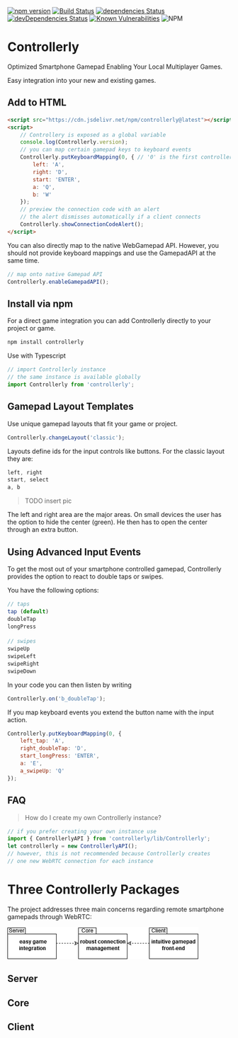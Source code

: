 
[![npm version](https://badge.fury.io/js/controllerly.svg)](https://badge.fury.io/js/controllerly)
[![Build Status](https://travis-ci.org/marcoklein/controllerly.svg?branch=master)](https://travis-ci.org/marcoklein/controllerly)
[![dependencies Status](https://david-dm.org/marcoklein/controllerly/status.svg)](https://david-dm.org/marcoklein/controllerly)
[![devDependencies Status](https://david-dm.org/marcoklein/controllerly/dev-status.svg)](https://david-dm.org/marcoklein/controllerly?type=dev)
[![Known Vulnerabilities](https://snyk.io//test/github/marcoklein/controllerly/badge.svg?targetFile=package.json)](https://snyk.io//test/github/marcoklein/controllerly?targetFile=package.json)
![NPM](https://img.shields.io/npm/l/controllerly)

# Controllerly
Optimized Smartphone Gamepad Enabling Your Local Multiplayer Games.

Easy integration into your new and existing games.

## Add to HTML
```html
<script src="https://cdn.jsdelivr.net/npm/controllerly@latest"></script>
<script>
    // Controllery is exposed as a global variable
    console.log(Controllerly.version);
    // you can map certain gamepad keys to keyboard events
    Controllerly.putKeyboardMapping(0, { // '0' is the first controller
        left: 'A',
        right: 'D',
        start: 'ENTER',
        a: 'Q',
        b: 'W'
    });
    // preview the connection code with an alert
    // the alert dismisses automatically if a client connects
    Controllerly.showConnectionCodeAlert();
</script>
```

You can also directly map to the native WebGamepad API. However, you should not provide keyboard mappings and use the GamepadAPI at the same time.
```javascript
// map onto native Gamepad API
Controllerly.enableGamepadAPI();
```

## Install via npm
For a direct game integration you can add Controllerly directly to your project or game.

```javascript
npm install controllerly
```
Use with Typescript
```javascript
// import Controllerly instance
// the same instance is available globally
import Controllerly from 'controllerly';
```

## Gamepad Layout Templates
Use unique gamepad layouts that fit your game or project.

```javascript
Controllerly.changeLayout('classic');
```

Layouts define ids for the input controls like buttons. For the classic layout they are:
```javascript
left, right
start, select
a, b
```

> TODO insert pic

The left and right area are the major areas. On small devices the user has the option to hide the center (green). He then has to open the center through an extra button.

## Using Advanced Input Events
To get the most out of your smartphone controlled gamepad, Controllerly provides the option to react to double taps or swipes.

You have the following options:
```javascript
// taps
tap (default)
doubleTap
longPress

// swipes
swipeUp
swipeLeft
swipeRight
swipeDown
```

In your code you can then listen by writing
```javascript
Controllerly.on('b_doubleTap');
```

If you map keyboard events you extend the button name with the input action.
```javascript
Controllerly.putKeyboardMapping(0, {
    left_tap: 'A',
    right_doubleTap: 'D',
    start_longPress: 'ENTER',
    a: 'E',
    a_swipeUp: 'Q'
});
```


## FAQ

> How do I create my own Controllerly instance?
```javascript
// if you prefer creating your own instance use
import { ControllerlyAPI } from 'controllerly/lib/Controllerly';
let controllerly = new ControllerlyAPI();
// however, this is not recommended because Controllerly creates
// one new WebRTC connection for each instance
```

# Three Controllerly Packages
The project addresses three main concerns regarding remote smartphone gamepads through WebRTC:

![Controllerly Packages](./docs/controllerly-packages.png)

## Server
## Core
## Client
